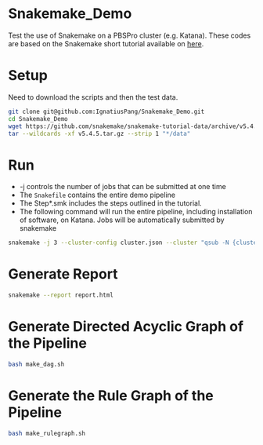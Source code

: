 # Snakemake_Demo
Test the use of Snakemake on a PBSPro cluster (e.g. Katana).
These codes are based on the Snakemake short tutorial available on [here](https://snakemake.readthedocs.io/en/stable/tutorial/short.html).


# Setup 
Need to download the scripts and then the test data.
```bash
git clone git@github.com:IgnatiusPang/Snakemake_Demo.git
cd Snakemake_Demo
wget https://github.com/snakemake/snakemake-tutorial-data/archive/v5.4.5.tar.gz
tar --wildcards -xf v5.4.5.tar.gz --strip 1 "*/data"
```

# Run 
* -j controls the number of jobs that can be submitted at one time 
* The `Snakefile` contains the entire demo pipeline
* The Step*.smk includes the steps outlined in the tutorial. 
* The following command will run the entire pipeline, including installation of software, on Katana. Jobs will be automatically submitted by snakemake
```bash
snakemake -j 3 --cluster-config cluster.json --cluster "qsub -N {cluster.N} -l nodes={cluster.nodes}:ppn={cluster.ppn},walltime={cluster.walltime},mem={cluster.mem} -M {cluster.email} -m ae -j oe"
```

# Generate Report
```bash
snakemake --report report.html
```

# Generate Directed Acyclic Graph of the Pipeline
```bash
bash make_dag.sh
```

# Generate the Rule Graph of the Pipeline
```bash
bash make_rulegraph.sh
```


